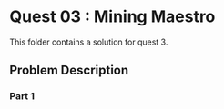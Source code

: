 # Quest 03 : Mining Maestro

This folder contains a solution for quest 3.

## Problem Description

### Part 1
